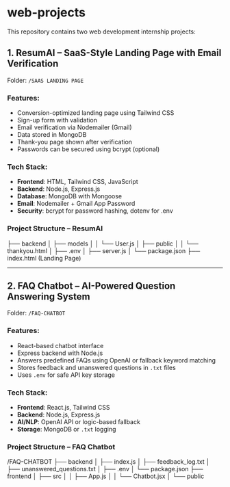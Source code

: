 # web-projects

This repository contains two web development internship projects:

## 1. ResumAI – SaaS-Style Landing Page with Email Verification

Folder: `/SAAS LANDING PAGE`

### Features:
- Conversion-optimized landing page using Tailwind CSS
- Sign-up form with validation
- Email verification via Nodemailer (Gmail)
- Data stored in MongoDB
- Thank-you page shown after verification
- Passwords can be secured using bcrypt (optional)

### Tech Stack:
- **Frontend**: HTML, Tailwind CSS, JavaScript
- **Backend**: Node.js, Express.js
- **Database**: MongoDB with Mongoose
- **Email**: Nodemailer + Gmail App Password
- **Security**: bcrypt for password hashing, dotenv for .env

### Project Structure – ResumAI

├── backend
│ ├── models
│ │ └── User.js
│ ├── public
│ │ └── thankyou.html
│ ├── .env
│ ├── server.js 
│ └── package.json
├── index.html (Landing Page)



---

## 2. FAQ Chatbot – AI-Powered Question Answering System

Folder: `/FAQ-CHATBOT`

### Features:
- React-based chatbot interface
- Express backend with Node.js
- Answers predefined FAQs using OpenAI or fallback keyword matching
- Stores feedback and unanswered questions in `.txt` files
- Uses `.env` for safe API key storage

### Tech Stack:
- **Frontend**: React.js, Tailwind CSS
- **Backend**: Node.js, Express.js
- **AI/NLP**: OpenAI API or logic-based fallback
- **Storage**: MongoDB or `.txt` logging

### Project Structure – FAQ Chatbot

/FAQ-CHATBOT
├── backend
│ ├── index.js
│ ├── feedback_log.txt
│ ├── unanswered_questions.txt
│ ├── .env
│ └── package.json
├── frontend
│ ├── src
│ │ ├── App.js
│ │ └── Chatbot.jsx
│ └── public
